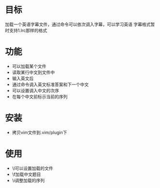 目标
===
加载一个英语字幕文件，通过命令可以依次调入字幕，可以学习英语
字幕格式暂时支持1.lrc那样的格式

功能
===
- 可以加载某个文件
- 读取某行中文到文件中
- 输入英文后
- 通过命令调入英文标准答案和下一个中文
- 可以设置调入中文的次序
- 在每个中文前标示当前的序列

安装
===
- 拷贝vim文件到.vim/plugin下

使用
===
- \l可以设置加载的文件
- \f加载中文题目
- \i调整加载的序列
